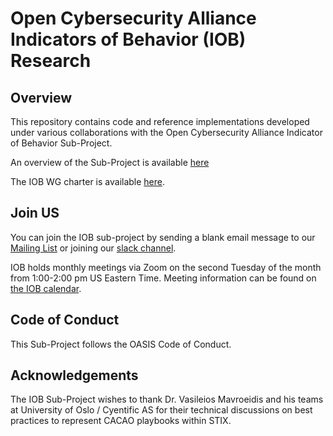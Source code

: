 # Open Cybersecurity Alliance Indicators of Behavior (IOB) Research

## Overview
This repository contains code and reference implementations developed under various collaborations with the Open Cybersecurity Alliance Indicator of Behavior Sub-Project.

An overview of the Sub-Project is available [here](https://github.com/opencybersecurityalliance/oca-iob/blob/main/Presentations/IOB%20WG%20Overview.pdf)

The IOB WG charter is available [here](https://github.com/opencybersecurityalliance/oca-iob/blob/main/charter.md).

## Join US
You can join the IOB sub-project by sending a blank email message to our [Mailing List](mailto:oca-iob-wg+subscribe@lists.oasis-open-projects.org) or joining our [slack channel](https://join.slack.com/t/open-cybersecurity/shared_invite/zt-19pliofsm-L7eSSB8yzABM2Pls1nS12w).

IOB holds monthly meetings via Zoom on the second Tuesday of the month from 1:00-2:00 pm US Eastern Time. Meeting information can be found on [the IOB calendar](https://lists.oasis-open-projects.org/g/oca-iob-wg/calendar).

## Code of Conduct
This Sub-Project follows the OASIS Code of Conduct.

## Acknowledgements
The IOB Sub-Project wishes to thank Dr. Vasileios Mavroeidis and his teams at University of Oslo / Cyentific AS for their technical discussions on best practices to represent CACAO playbooks within STIX.
